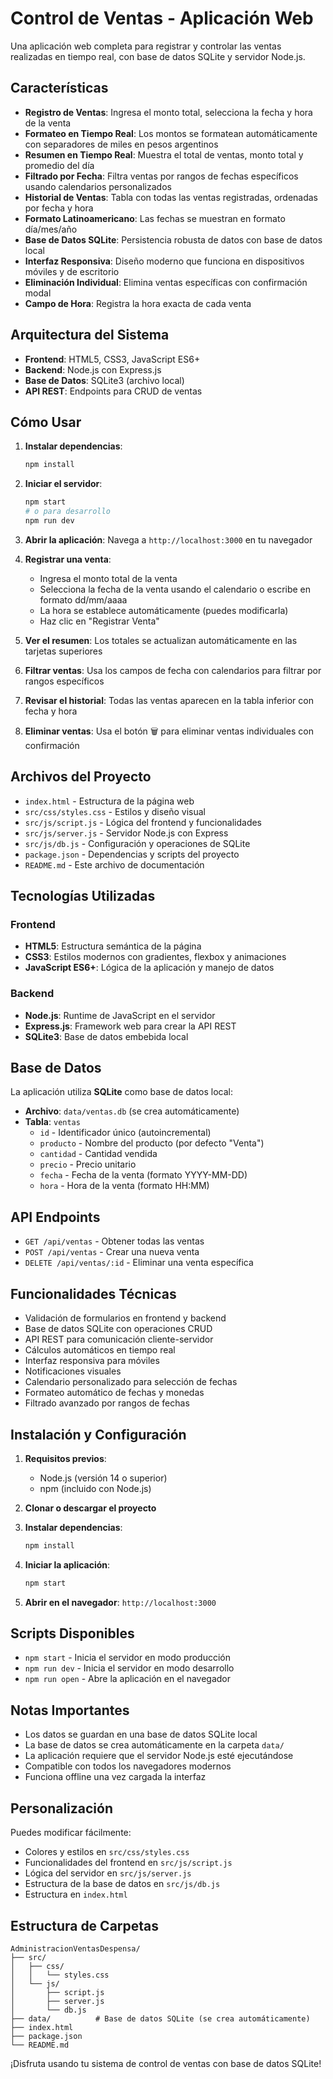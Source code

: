 # Control de Ventas - Aplicación Web

Una aplicación web completa para registrar y controlar las ventas realizadas en tiempo real, con base de datos SQLite y servidor Node.js.

## Características

- **Registro de Ventas**: Ingresa el monto total, selecciona la fecha y hora de la venta
- **Formateo en Tiempo Real**: Los montos se formatean automáticamente con separadores de miles en pesos argentinos
- **Resumen en Tiempo Real**: Muestra el total de ventas, monto total y promedio del día
- **Filtrado por Fecha**: Filtra ventas por rangos de fechas específicos usando calendarios personalizados
- **Historial de Ventas**: Tabla con todas las ventas registradas, ordenadas por fecha y hora
- **Formato Latinoamericano**: Las fechas se muestran en formato día/mes/año
- **Base de Datos SQLite**: Persistencia robusta de datos con base de datos local
- **Interfaz Responsiva**: Diseño moderno que funciona en dispositivos móviles y de escritorio
- **Eliminación Individual**: Elimina ventas específicas con confirmación modal
- **Campo de Hora**: Registra la hora exacta de cada venta

## Arquitectura del Sistema

- **Frontend**: HTML5, CSS3, JavaScript ES6+
- **Backend**: Node.js con Express.js
- **Base de Datos**: SQLite3 (archivo local)
- **API REST**: Endpoints para CRUD de ventas

## Cómo Usar

1. **Instalar dependencias**:
   ```bash
   npm install
   ```

2. **Iniciar el servidor**:
   ```bash
   npm start
   # o para desarrollo
   npm run dev
   ```

3. **Abrir la aplicación**: Navega a `http://localhost:3000` en tu navegador

4. **Registrar una venta**:
   - Ingresa el monto total de la venta
   - Selecciona la fecha de la venta usando el calendario o escribe en formato dd/mm/aaaa
   - La hora se establece automáticamente (puedes modificarla)
   - Haz clic en "Registrar Venta"

5. **Ver el resumen**: Los totales se actualizan automáticamente en las tarjetas superiores

6. **Filtrar ventas**: Usa los campos de fecha con calendarios para filtrar por rangos específicos

7. **Revisar el historial**: Todas las ventas aparecen en la tabla inferior con fecha y hora

8. **Eliminar ventas**: Usa el botón 🗑️ para eliminar ventas individuales con confirmación

## Archivos del Proyecto

- `index.html` - Estructura de la página web
- `src/css/styles.css` - Estilos y diseño visual
- `src/js/script.js` - Lógica del frontend y funcionalidades
- `src/js/server.js` - Servidor Node.js con Express
- `src/js/db.js` - Configuración y operaciones de SQLite
- `package.json` - Dependencias y scripts del proyecto
- `README.md` - Este archivo de documentación

## Tecnologías Utilizadas

### Frontend
- **HTML5**: Estructura semántica de la página
- **CSS3**: Estilos modernos con gradientes, flexbox y animaciones
- **JavaScript ES6+**: Lógica de la aplicación y manejo de datos

### Backend
- **Node.js**: Runtime de JavaScript en el servidor
- **Express.js**: Framework web para crear la API REST
- **SQLite3**: Base de datos embebida local

## Base de Datos

La aplicación utiliza **SQLite** como base de datos local:

- **Archivo**: `data/ventas.db` (se crea automáticamente)
- **Tabla**: `ventas`
  - `id` - Identificador único (autoincremental)
  - `producto` - Nombre del producto (por defecto "Venta")
  - `cantidad` - Cantidad vendida
  - `precio` - Precio unitario
  - `fecha` - Fecha de la venta (formato YYYY-MM-DD)
  - `hora` - Hora de la venta (formato HH:MM)

## API Endpoints

- `GET /api/ventas` - Obtener todas las ventas
- `POST /api/ventas` - Crear una nueva venta
- `DELETE /api/ventas/:id` - Eliminar una venta específica

## Funcionalidades Técnicas

- Validación de formularios en frontend y backend
- Base de datos SQLite con operaciones CRUD
- API REST para comunicación cliente-servidor
- Cálculos automáticos en tiempo real
- Interfaz responsiva para móviles
- Notificaciones visuales
- Calendario personalizado para selección de fechas
- Formateo automático de fechas y monedas
- Filtrado avanzado por rangos de fechas

## Instalación y Configuración

1. **Requisitos previos**:
   - Node.js (versión 14 o superior)
   - npm (incluido con Node.js)

2. **Clonar o descargar el proyecto**

3. **Instalar dependencias**:
   ```bash
   npm install
   ```

4. **Iniciar la aplicación**:
   ```bash
   npm start
   ```

5. **Abrir en el navegador**: `http://localhost:3000`

## Scripts Disponibles

- `npm start` - Inicia el servidor en modo producción
- `npm run dev` - Inicia el servidor en modo desarrollo
- `npm run open` - Abre la aplicación en el navegador

## Notas Importantes

- Los datos se guardan en una base de datos SQLite local
- La base de datos se crea automáticamente en la carpeta `data/`
- La aplicación requiere que el servidor Node.js esté ejecutándose
- Compatible con todos los navegadores modernos
- Funciona offline una vez cargada la interfaz

## Personalización

Puedes modificar fácilmente:
- Colores y estilos en `src/css/styles.css`
- Funcionalidades del frontend en `src/js/script.js`
- Lógica del servidor en `src/js/server.js`
- Estructura de la base de datos en `src/js/db.js`
- Estructura en `index.html`

## Estructura de Carpetas

```
AdministracionVentasDespensa/
├── src/
│   ├── css/
│   │   └── styles.css
│   └── js/
│       ├── script.js
│       ├── server.js
│       └── db.js
├── data/          # Base de datos SQLite (se crea automáticamente)
├── index.html
├── package.json
└── README.md
```

¡Disfruta usando tu sistema de control de ventas con base de datos SQLite! 